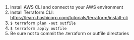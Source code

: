 1. Install AWS CLI and connect to your AWS environment
2. Install Terraform CLI: https://learn.hashicorp.com/tutorials/terraform/install-cli
3. `$ terraform plan -out outfile`
4. `$ terraform apply outfile`
5. Be sure not to commit the .terraform or outfile directories